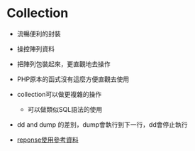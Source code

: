 # Collection

- 流暢便利的封裝
- 操控陣列資料
- 把陣列包裝起來，更直觀地去操作
- PHP原本的函式沒有這麼方便直觀去使用
- collection可以做更複雜的操作
  - 可以做類似SQL語法的使用
- dd and dump 的差別，dump會執行到下一行，dd會停止執行

- [reponse使用參考資料](https://pandalab.org/articles/109)
